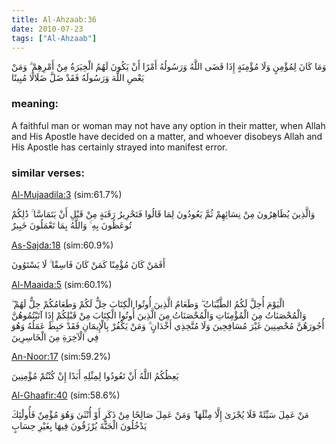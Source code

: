 ```yaml
---
title: Al-Ahzaab:36
date: 2010-07-23
tags: ["Al-Ahzaab"]
---
```

وَمَا كَانَ لِمُؤْمِنٍ وَلَا مُؤْمِنَةٍ إِذَا قَضَى اللَّهُ وَرَسُولُهُ أَمْرًا أَنْ يَكُونَ لَهُمُ الْخِيَرَةُ مِنْ أَمْرِهِمْ ۗ وَمَنْ يَعْصِ اللَّهَ وَرَسُولَهُ فَقَدْ ضَلَّ ضَلَالًا مُبِينًا
### meaning: 
A faithful man or woman may not have any option in their matter, when Allah and His Apostle have decided on a matter, and whoever disobeys Allah and His Apostle has certainly strayed into manifest error.
### similar verses: 

[Al-Mujaadila:3](/58/3) (sim:61.7%)

وَالَّذِينَ يُظَاهِرُونَ مِنْ نِسَائِهِمْ ثُمَّ يَعُودُونَ لِمَا قَالُوا فَتَحْرِيرُ رَقَبَةٍ مِنْ قَبْلِ أَنْ يَتَمَاسَّا ۚ ذَٰلِكُمْ تُوعَظُونَ بِهِ ۚ وَاللَّهُ بِمَا تَعْمَلُونَ خَبِيرٌ

[As-Sajda:18](/32/18) (sim:60.9%)

أَفَمَنْ كَانَ مُؤْمِنًا كَمَنْ كَانَ فَاسِقًا ۚ لَا يَسْتَوُونَ

[Al-Maaida:5](/5/5) (sim:60.1%)

الْيَوْمَ أُحِلَّ لَكُمُ الطَّيِّبَاتُ ۖ وَطَعَامُ الَّذِينَ أُوتُوا الْكِتَابَ حِلٌّ لَكُمْ وَطَعَامُكُمْ حِلٌّ لَهُمْ ۖ وَالْمُحْصَنَاتُ مِنَ الْمُؤْمِنَاتِ وَالْمُحْصَنَاتُ مِنَ الَّذِينَ أُوتُوا الْكِتَابَ مِنْ قَبْلِكُمْ إِذَا آتَيْتُمُوهُنَّ أُجُورَهُنَّ مُحْصِنِينَ غَيْرَ مُسَافِحِينَ وَلَا مُتَّخِذِي أَخْدَانٍ ۗ وَمَنْ يَكْفُرْ بِالْإِيمَانِ فَقَدْ حَبِطَ عَمَلُهُ وَهُوَ فِي الْآخِرَةِ مِنَ الْخَاسِرِينَ

[An-Noor:17](/24/17) (sim:59.2%)

يَعِظُكُمُ اللَّهُ أَنْ تَعُودُوا لِمِثْلِهِ أَبَدًا إِنْ كُنْتُمْ مُؤْمِنِينَ

[Al-Ghaafir:40](/40/40) (sim:58.6%)

مَنْ عَمِلَ سَيِّئَةً فَلَا يُجْزَىٰ إِلَّا مِثْلَهَا ۖ وَمَنْ عَمِلَ صَالِحًا مِنْ ذَكَرٍ أَوْ أُنْثَىٰ وَهُوَ مُؤْمِنٌ فَأُولَٰئِكَ يَدْخُلُونَ الْجَنَّةَ يُرْزَقُونَ فِيهَا بِغَيْرِ حِسَابٍ
